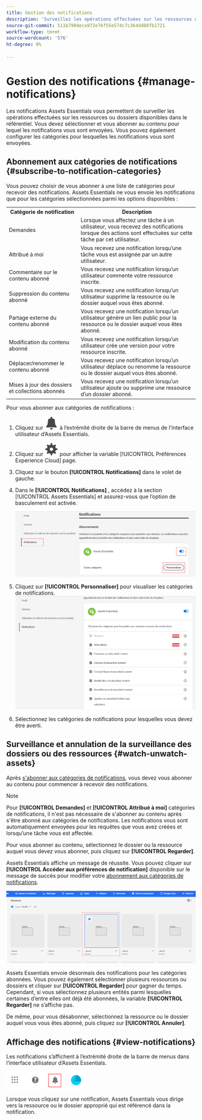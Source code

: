 ```yaml
---
title: Gestion des notifications
description: 'Surveillez les opérations effectuées sur les ressources ou les dossiers disponibles dans le référentiel à l’aide des notifications Assets Essentials. '
source-git-commit: 511b7904eca972e76f55e574c7c364dd88fb1721
workflow-type: tm+mt
source-wordcount: '576'
ht-degree: 0%

---
```


# Gestion des notifications {#manage-notifications}

Les notifications Assets Essentials vous permettent de surveiller les opérations effectuées sur les ressources ou dossiers disponibles dans le référentiel. Vous devez sélectionner et vous abonner au contenu pour lequel les notifications vous sont envoyées. Vous pouvez également configurer les catégories pour lesquelles les notifications vous sont envoyées.

## Abonnement aux catégories de notifications {#subscribe-to-notification-categories}

Vous pouvez choisir de vous abonner à une liste de catégories pour recevoir des notifications. Assets Essentials ne vous envoie les notifications que pour les catégories sélectionnées parmi les options disponibles :

<table>
    <tbody>
     <tr>
      <th><strong>Catégorie de notification</strong></th>
      <th><strong>Description</strong></th>
     </tr>
     <tr>
      <td>Demandes</td>
      <td>Lorsque vous affectez une tâche à un utilisateur, vous recevez des notifications lorsque des actions sont effectuées sur cette tâche par cet utilisateur.</td>
     </tr>
     <tr>
      <td>Attribué à moi</td>
      <td>Vous recevez une notification lorsqu’une tâche vous est assignée par un autre utilisateur.</td>
     </tr>
     <tr>
      <td>Commentaire sur le contenu abonné</td>
      <td>Vous recevez une notification lorsqu’un utilisateur commente votre ressource inscrite.</td>
     </tr>
     <tr>
      <td>Suppression du contenu abonné</td>
      <td>Vous recevez une notification lorsqu’un utilisateur supprime la ressource ou le dossier auquel vous êtes abonné.</td>
     </tr>
     <tr>
      <td>Partage externe du contenu abonné</td>
      <td>Vous recevez une notification lorsqu’un utilisateur génère un lien public pour la ressource ou le dossier auquel vous êtes abonné.</td>
     </tr>
     <tr>
      <td>Modification du contenu abonné</td>
      <td>Vous recevez une notification lorsqu’un utilisateur crée une version pour votre ressource inscrite.</td>
     </tr>
     <tr>
      <td>Déplacer/renommer le contenu abonné</td>
      <td>Vous recevez une notification lorsqu’un utilisateur déplace ou renomme la ressource ou le dossier auquel vous êtes abonné.</td>
     </tr>
     <tr>
      <td>Mises à jour des dossiers et collections abonnés</td>
      <td>Vous recevez une notification lorsqu’un utilisateur ajoute ou supprime une ressource d’un dossier abonné.</td>
     </tr>    
    </tbody>
   </table>

Pour vous abonner aux catégories de notifications :

1. Cliquez sur ![icône représentant une cloche](assets/bell-icon.svg) à l’extrémité droite de la barre de menus de l’interface utilisateur d’Assets Essentials.

1. Cliquez sur ![icône paramètres](assets/settings-icon.svg) pour afficher la variable [!UICONTROL Préférences Experience Cloud] page.

1. Cliquez sur le bouton **[!UICONTROL Notifications]** dans le volet de gauche.

1. Dans le **[!UICONTROL Notifications]** , accédez à la section [!UICONTROL Assets Essentials] et assurez-vous que l’option de basculement est activée.

   ![Notifications dans Assets Essentials](assets/enable-notifications.png)

1. Cliquez sur **[!UICONTROL Personnaliser]** pour visualiser les catégories de notifications.
   ![Notifications dans Assets Essentials](assets/enable-notification-categories.png)

1. Sélectionnez les catégories de notifications pour lesquelles vous devez être averti.

## Surveillance et annulation de la surveillance des dossiers ou des ressources {#watch-unwatch-assets}

Après [s&#39;abonner aux catégories de notifications](#subscribe-to-notification-categories), vous devez vous abonner au contenu pour commencer à recevoir des notifications.

>[!NOTE]
>
>Pour **[!UICONTROL Demandes]** et **[!UICONTROL Attribué à moi]** catégories de notifications, il n&#39;est pas nécessaire de s&#39;abonner au contenu après s&#39;être abonné aux catégories de notifications. Les notifications vous sont automatiquement envoyées pour les requêtes que vous avez créées et lorsqu’une tâche vous est affectée.

Pour vous abonner au contenu, sélectionnez le dossier ou la ressource auquel vous devez vous abonner, puis cliquez sur **[!UICONTROL Regarder]**.

Assets Essentials affiche un message de réussite. Vous pouvez cliquer sur **[!UICONTROL Accéder aux préférences de notification]** disponible sur le message de succès pour modifier votre [abonnement aux catégories de notifications](#subscribe-to-notification-categories).

![Notifications dans Assets Essentials](assets/watch-assets.png)

Assets Essentials envoie désormais des notifications pour les catégories abonnées. Vous pouvez également sélectionner plusieurs ressources ou dossiers et cliquer sur **[!UICONTROL Regarder]** pour gagner du temps. Cependant, si vous sélectionnez plusieurs entités parmi lesquelles certaines d’entre elles ont déjà été abonnées, la variable **[!UICONTROL Regarder]** ne s’affiche pas.

De même, pour vous désabonner, sélectionnez la ressource ou le dossier auquel vous vous êtes abonné, puis cliquez sur **[!UICONTROL Annuler]**.

## Affichage des notifications {#view-notifications}

Les notifications s’affichent à l’extrémité droite de la barre de menus dans l’interface utilisateur d’Assets Essentials.

![Notifications dans Assets Essentials](assets/notifications-assets-essentials.png)

Lorsque vous cliquez sur une notification, Assets Essentials vous dirige vers la ressource ou le dossier approprié qui est référencé dans la notification.






